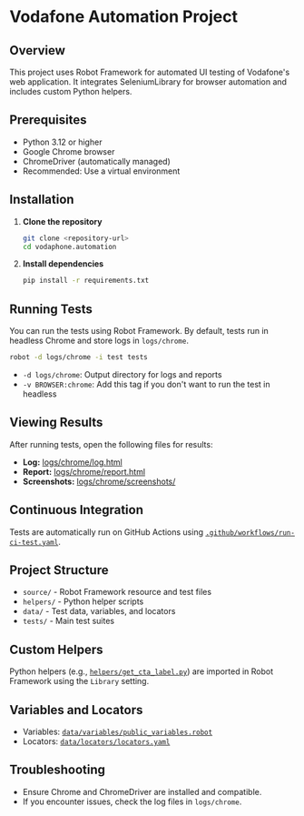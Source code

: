 # Vodafone Automation Project

## Overview

This project uses Robot Framework for automated UI testing of Vodafone's web application. It integrates SeleniumLibrary for browser automation and includes custom Python helpers.

## Prerequisites

- Python 3.12 or higher
- Google Chrome browser
- ChromeDriver (automatically managed)
- Recommended: Use a virtual environment

## Installation

1. **Clone the repository**
   ```sh
   git clone <repository-url>
   cd vodaphone.automation
   ```

2. **Install dependencies**
   ```sh
   pip install -r requirements.txt
   ```

## Running Tests

You can run the tests using Robot Framework. By default, tests run in headless Chrome and store logs in `logs/chrome`.

```sh
robot -d logs/chrome -i test tests
```

- `-d logs/chrome`: Output directory for logs and reports
- `-v BROWSER:chrome`: Add this tag if you don't want to run the test in headless

## Viewing Results

After running tests, open the following files for results:

- **Log:** [logs/chrome/log.html](logs/chrome/log.html)
- **Report:** [logs/chrome/report.html](logs/chrome/report.html)
- **Screenshots:** [logs/chrome/screenshots/](logs/chrome/screenshots/)

## Continuous Integration

Tests are automatically run on GitHub Actions using [`.github/workflows/run-ci-test.yaml`](.github/workflows/run-ci-test.yaml).

## Project Structure

- `source/` - Robot Framework resource and test files
- `helpers/` - Python helper scripts
- `data/` - Test data, variables, and locators
- `tests/` - Main test suites

## Custom Helpers

Python helpers (e.g., [`helpers/get_cta_label.py`](helpers/get_cta_label.py)) are imported in Robot Framework using the `Library` setting.

## Variables and Locators

- Variables: [`data/variables/public_variables.robot`](data/variables/public_variables.robot)
- Locators: [`data/locators/locators.yaml`](data/locators/locators.yaml)

## Troubleshooting

- Ensure Chrome and ChromeDriver are installed and compatible.
- If you encounter issues, check the log files in `logs/chrome`.
